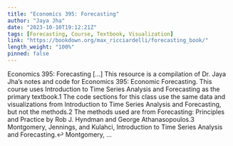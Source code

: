 ```yaml
---
title: "Economics 395: Forecasting"
author: "Jaya Jha"
date: "2023-10-10T19:12:21Z"
tags: [Forecasting, Course, Textbook, Visualization]
link: "https://bookdown.org/max_ricciardelli/forecasting_book/"
length_weight: "100%"
pinned: false
---
```


Economics 395: Forecasting [...] This resource is a compilation of Dr. Jaya Jha’s notes and code for Economics 395: Economic Forecasting. This course uses Introduction to Time Series Analysis and Forecasting as the primary textbook.1 The code sections for this class use the same data and visualizations from Introduction to Time Series Analysis and Forecasting, but not the methods.2 The methods used are from Forecasting: Principles and Practice by Rob J. Hyndman and George Athanasopoulos.3 Montgomery, Jennings, and Kulahci, Introduction to Time Series Analysis and Forecasting.↩︎ Montgomery, ...
